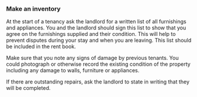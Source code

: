 ###  Make an inventory

At the start of a tenancy ask the landlord for a written list of all
furnishings and appliances. You and the landlord should sign this list to show
that you agree on the furnishings supplied and their condition. This will help
to prevent disputes during your stay and when you are leaving. This list
should be included in the rent book.

Make sure that you note any signs of damage by previous tenants. You could
photograph or otherwise record the existing condition of the property
including any damage to walls, furniture or appliances.

If there are outstanding repairs, ask the landlord to state in writing that
they will be completed.
